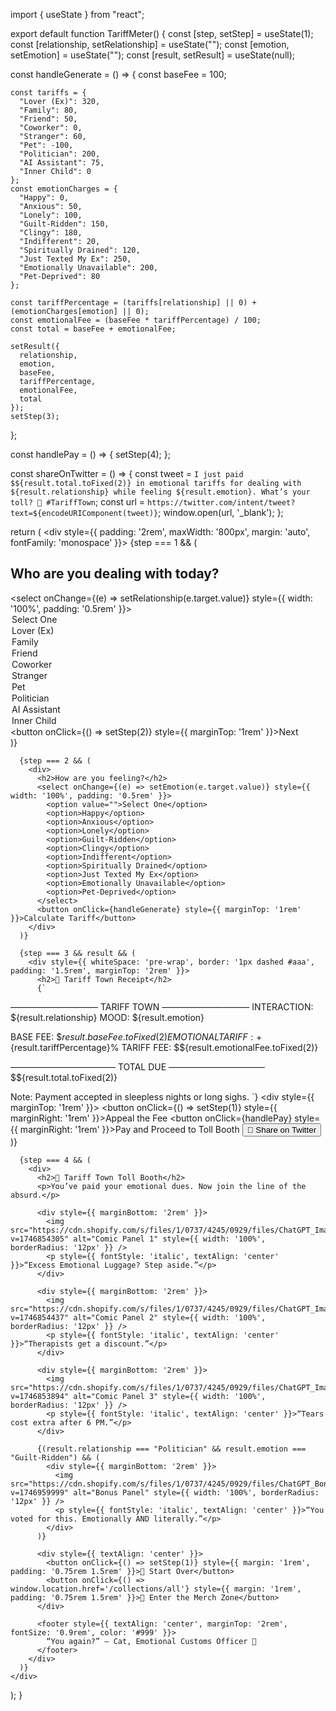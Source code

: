 import { useState } from "react";

export default function TariffMeter() {
  const [step, setStep] = useState(1);
  const [relationship, setRelationship] = useState("");
  const [emotion, setEmotion] = useState("");
  const [result, setResult] = useState(null);

  const handleGenerate = () => {
    const baseFee = 100;

    const tariffs = {
      "Lover (Ex)": 320,
      "Family": 80,
      "Friend": 50,
      "Coworker": 0,
      "Stranger": 60,
      "Pet": -100,
      "Politician": 200,
      "AI Assistant": 75,
      "Inner Child": 0
    };
    const emotionCharges = {
      "Happy": 0,
      "Anxious": 50,
      "Lonely": 100,
      "Guilt-Ridden": 150,
      "Clingy": 180,
      "Indifferent": 20,
      "Spiritually Drained": 120,
      "Just Texted My Ex": 250,
      "Emotionally Unavailable": 200,
      "Pet-Deprived": 80
    };

    const tariffPercentage = (tariffs[relationship] || 0) + (emotionCharges[emotion] || 0);
    const emotionalFee = (baseFee * tariffPercentage) / 100;
    const total = baseFee + emotionalFee;

    setResult({
      relationship,
      emotion,
      baseFee,
      tariffPercentage,
      emotionalFee,
      total
    });
    setStep(3);
  };

  const handlePay = () => {
    setStep(4);
  };

  const shareOnTwitter = () => {
    const tweet = `I just paid $${result.total.toFixed(2)} in emotional tariffs for dealing with ${result.relationship} while feeling ${result.emotion}. What’s your toll? 🧾 #TariffTown`;
    const url = `https://twitter.com/intent/tweet?text=${encodeURIComponent(tweet)}`;
    window.open(url, '_blank');
  };

  return (
    <div style={{ padding: '2rem', maxWidth: '800px', margin: 'auto', fontFamily: 'monospace' }}>
      {step === 1 && (
        <div>
          <h2>Who are you dealing with today?</h2>
          <select onChange={(e) => setRelationship(e.target.value)} style={{ width: '100%', padding: '0.5rem' }}>
            <option value="">Select One</option>
            <option>Lover (Ex)</option>
            <option>Family</option>
            <option>Friend</option>
            <option>Coworker</option>
            <option>Stranger</option>
            <option>Pet</option>
            <option>Politician</option>
            <option>AI Assistant</option>
            <option>Inner Child</option>
          </select>
          <button onClick={() => setStep(2)} style={{ marginTop: '1rem' }}>Next</button>
        </div>
      )}

      {step === 2 && (
        <div>
          <h2>How are you feeling?</h2>
          <select onChange={(e) => setEmotion(e.target.value)} style={{ width: '100%', padding: '0.5rem' }}>
            <option value="">Select One</option>
            <option>Happy</option>
            <option>Anxious</option>
            <option>Lonely</option>
            <option>Guilt-Ridden</option>
            <option>Clingy</option>
            <option>Indifferent</option>
            <option>Spiritually Drained</option>
            <option>Just Texted My Ex</option>
            <option>Emotionally Unavailable</option>
            <option>Pet-Deprived</option>
          </select>
          <button onClick={handleGenerate} style={{ marginTop: '1rem' }}>Calculate Tariff</button>
        </div>
      )}

      {step === 3 && result && (
        <div style={{ whiteSpace: 'pre-wrap', border: '1px dashed #aaa', padding: '1.5rem', marginTop: '2rem' }}>
          <h2>🧾 Tariff Town Receipt</h2>
          {`
—————————— TARIFF TOWN ——————————
INTERACTION:    ${result.relationship}
MOOD:           ${result.emotion}

BASE FEE:       $${result.baseFee.toFixed(2)}
EMOTIONAL TARIFF: +${result.tariffPercentage}%
TARIFF FEE:     $${result.emotionalFee.toFixed(2)}

———————————— TOTAL DUE ———————————
                $${result.total.toFixed(2)}

Note: Payment accepted in sleepless nights or long sighs.
          `}
          <div style={{ marginTop: '1rem' }}>
            <button onClick={() => setStep(1)} style={{ marginRight: '1rem' }}>Appeal the Fee</button>
            <button onClick={handlePay} style={{ marginRight: '1rem' }}>Pay and Proceed to Toll Booth</button>
            <button onClick={shareOnTwitter}>📣 Share on Twitter</button>
          </div>
        </div>
      )}

      {step === 4 && (
        <div>
          <h2>🚧 Tariff Town Toll Booth</h2>
          <p>You’ve paid your emotional dues. Now join the line of the absurd.</p>

          <div style={{ marginBottom: '2rem' }}>
            <img src="https://cdn.shopify.com/s/files/1/0737/4245/0929/files/ChatGPT_Image_May_7_2025_08_31_21_PM.png?v=1746854305" alt="Comic Panel 1" style={{ width: '100%', borderRadius: '12px' }} />
            <p style={{ fontStyle: 'italic', textAlign: 'center' }}>“Excess Emotional Luggage? Step aside.”</p>
          </div>

          <div style={{ marginBottom: '2rem' }}>
            <img src="https://cdn.shopify.com/s/files/1/0737/4245/0929/files/ChatGPT_Image_May_7_2025_08_12_54_PM.png?v=1746854437" alt="Comic Panel 2" style={{ width: '100%', borderRadius: '12px' }} />
            <p style={{ fontStyle: 'italic', textAlign: 'center' }}>“Therapists get a discount.”</p>
          </div>

          <div style={{ marginBottom: '2rem' }}>
            <img src="https://cdn.shopify.com/s/files/1/0737/4245/0929/files/ChatGPT_Image_May_7_2025_08_44_44_PM.png?v=1746853894" alt="Comic Panel 3" style={{ width: '100%', borderRadius: '12px' }} />
            <p style={{ fontStyle: 'italic', textAlign: 'center' }}>“Tears cost extra after 6 PM.”</p>
          </div>

          {(result.relationship === "Politician" && result.emotion === "Guilt-Ridden") && (
            <div style={{ marginBottom: '2rem' }}>
              <img src="https://cdn.shopify.com/s/files/1/0737/4245/0929/files/ChatGPT_Bonus_Panel_Politician_Guilt.png?v=1746959999" alt="Bonus Panel" style={{ width: '100%', borderRadius: '12px' }} />
              <p style={{ fontStyle: 'italic', textAlign: 'center' }}>“You voted for this. Emotionally AND literally.”</p>
            </div>
          )}

          <div style={{ textAlign: 'center' }}>
            <button onClick={() => setStep(1)} style={{ margin: '1rem', padding: '0.75rem 1.5rem' }}>🧾 Start Over</button>
            <button onClick={() => window.location.href='/collections/all'} style={{ margin: '1rem', padding: '0.75rem 1.5rem' }}>🛒 Enter the Merch Zone</button>
          </div>

          <footer style={{ textAlign: 'center', marginTop: '2rem', fontSize: '0.9rem', color: '#999' }}>
            “You again?” — Cat, Emotional Customs Officer 🐾
          </footer>
        </div>
      )}
    </div>
  );
}
